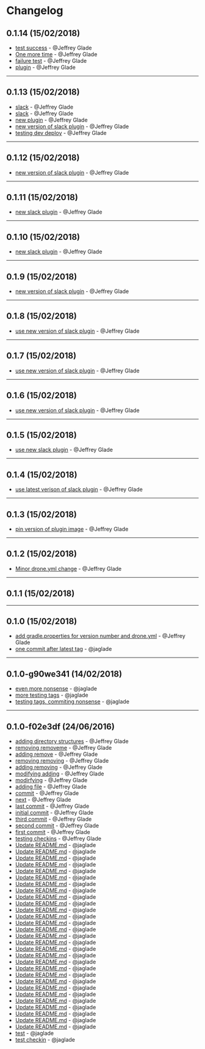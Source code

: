 # Changelog

## 0.1.14 (15/02/2018)
- [test success](https://api.github.com/repos/jaglade/testtesttest/git/commits/45004dc618c6918803e43c1f716866d2e54e4d4f) - @Jeffrey Glade
- [One more time](https://api.github.com/repos/jaglade/testtesttest/git/commits/291dbdae0ec7870abe52ff38589b21b9859f0240) - @Jeffrey Glade
- [failure test](https://api.github.com/repos/jaglade/testtesttest/git/commits/1210684286445585c6ff992aa5e5b7c2494fff79) - @Jeffrey Glade
- [plugin](https://api.github.com/repos/jaglade/testtesttest/git/commits/c9901dec2b818bfac9145a026bddfb1341a9abca) - @Jeffrey Glade

---

## 0.1.13 (15/02/2018)
- [slack](https://api.github.com/repos/jaglade/testtesttest/git/commits/e977309c98cf554c88d95d17eb27fa0d5bc95b6d) - @Jeffrey Glade
- [slack](https://api.github.com/repos/jaglade/testtesttest/git/commits/db5202cd4333bc4ae372ad05e41f3301c922d6c3) - @Jeffrey Glade
- [new plugin](https://api.github.com/repos/jaglade/testtesttest/git/commits/bf1eb0a6f5a06d62b499f3861d618da8c793d4ca) - @Jeffrey Glade
- [new version of slack plugin](https://api.github.com/repos/jaglade/testtesttest/git/commits/bb23f487663d6c25921544f4ecca2a64513169f1) - @Jeffrey Glade
- [testing dev deploy](https://api.github.com/repos/jaglade/testtesttest/git/commits/a666e21ee461cc18fcb84acc49eb5f3c680f8e98) - @Jeffrey Glade

---

## 0.1.12 (15/02/2018)
- [new version of slack plugin](https://api.github.com/repos/jaglade/testtesttest/git/commits/7dba6a4fb734c2fff539d615ad1e57e8a32ee459) - @Jeffrey Glade

---

## 0.1.11 (15/02/2018)
- [new slack plugin](https://api.github.com/repos/jaglade/testtesttest/git/commits/74c39c60d2d1840c1043da785d03a2ba5ba26c2c) - @Jeffrey Glade

---

## 0.1.10 (15/02/2018)
- [new slack plugin](https://api.github.com/repos/jaglade/testtesttest/git/commits/51efa7529701b062fa73324f2784953060486700) - @Jeffrey Glade

---

## 0.1.9 (15/02/2018)
- [new version of slack plugin](https://api.github.com/repos/jaglade/testtesttest/git/commits/0f60dc88b095cc30984802172ee7552116afa0e2) - @Jeffrey Glade

---

## 0.1.8 (15/02/2018)
- [use new version of slack plugin](https://api.github.com/repos/jaglade/testtesttest/git/commits/8dd6e0e4371cf6c09bfdc5edc8772bf976eec435) - @Jeffrey Glade

---

## 0.1.7 (15/02/2018)
- [use new version of slack plugin](https://api.github.com/repos/jaglade/testtesttest/git/commits/ee0ef97d403c599852440c582081a68f7b2ab69d) - @Jeffrey Glade

---

## 0.1.6 (15/02/2018)
- [use new version of slack plugin](https://api.github.com/repos/jaglade/testtesttest/git/commits/012990fd9138d03f88166235f1d9959db2c17110) - @Jeffrey Glade

---

## 0.1.5 (15/02/2018)
- [use new slack plugin](https://api.github.com/repos/jaglade/testtesttest/git/commits/38c4ea750b2050a5a5349a8dd1fe2d753396bdf2) - @Jeffrey Glade

---

## 0.1.4 (15/02/2018)
- [use latest verison of slack plugin](https://api.github.com/repos/jaglade/testtesttest/git/commits/a2af1810c5b29a41fc64bc365ac4e92ddf17d9e7) - @Jeffrey Glade

---

## 0.1.3 (15/02/2018)
- [pin version of plugin image](https://api.github.com/repos/jaglade/testtesttest/git/commits/4ac0c9d105c6985454ed868069f5e2b4f6ff657f) - @Jeffrey Glade

---

## 0.1.2 (15/02/2018)
- [Minor drone.yml change](https://api.github.com/repos/jaglade/testtesttest/git/commits/d4d2747b264155a6cce4c15845ce541e0a4be968) - @Jeffrey Glade

---

## 0.1.1 (15/02/2018)


---

## 0.1.0 (15/02/2018)
- [add gradle.properties for version number and drone.yml](https://api.github.com/repos/jaglade/testtesttest/git/commits/af0f6353b5145a3f44d9ca8af7b6508f7d4e1ea3) - @Jeffrey Glade
- [one commit after latest tag](https://api.github.com/repos/jaglade/testtesttest/git/commits/5e790c19f1b5e762881a03a647647d3a2e34158c) - @jaglade

---

## 0.1.0-g90we341 (14/02/2018)
- [even more nonsense](https://api.github.com/repos/jaglade/testtesttest/git/commits/3f7e75a5d3e7c4b948d484fb7a3576737c06af7b) - @jaglade
- [more testing tags](https://api.github.com/repos/jaglade/testtesttest/git/commits/f85019dad4f24901d0eaf764544e5d5fc7ff7093) - @jaglade
- [testing tags, commiting nonsense](https://api.github.com/repos/jaglade/testtesttest/git/commits/a3793d7ad90152d43a537decd4e26ccf1d3a3c2d) - @jaglade

---

## 0.1.0-f02e3df (24/06/2016)
- [adding directory structures](https://api.github.com/repos/jaglade/testtesttest/git/commits/5fe6b7f1dcad7faaf5bf0aec3d38b881d789140e) - @Jeffrey Glade
- [removing removeme](https://api.github.com/repos/jaglade/testtesttest/git/commits/3c60ef2babae64843b334834b6b6ca6ed8c22880) - @Jeffrey Glade
- [adding remove](https://api.github.com/repos/jaglade/testtesttest/git/commits/5bc29f7aaed9a8285d365eb9865df09bba6f3eff) - @Jeffrey Glade
- [removing removing](https://api.github.com/repos/jaglade/testtesttest/git/commits/1a63105d9a4f1ef403a7f88b2b0820c23d0b2846) - @Jeffrey Glade
- [adding removing](https://api.github.com/repos/jaglade/testtesttest/git/commits/2a10ffb5e4e7df0b7c3e8c45b05fa166f69acdb6) - @Jeffrey Glade
- [modifying adding](https://api.github.com/repos/jaglade/testtesttest/git/commits/84fb2d69e5ab6c7094a86871b4cc36c763e961b7) - @Jeffrey Glade
- [modirfying](https://api.github.com/repos/jaglade/testtesttest/git/commits/3f8637c1878a7b26bdba77175e1d2bcf5377e5d4) - @Jeffrey Glade
- [adding file](https://api.github.com/repos/jaglade/testtesttest/git/commits/c923186450f09c4115198cccec0a582bc86bd81d) - @Jeffrey Glade
- [commit](https://api.github.com/repos/jaglade/testtesttest/git/commits/15f9b494884f79d0434ad58e81b9c83a765650f0) - @Jeffrey Glade
- [next](https://api.github.com/repos/jaglade/testtesttest/git/commits/ecd45de0db22f26d10d949ded931ce2e44a0e0d2) - @Jeffrey Glade
- [last commit](https://api.github.com/repos/jaglade/testtesttest/git/commits/0c41644571f1bd2f116d85771b048c05c6be1e54) - @Jeffrey Glade
- [initial commit](https://api.github.com/repos/jaglade/testtesttest/git/commits/871f63ebcca3b25a93b269ba400124ac2e97331f) - @Jeffrey Glade
- [third commit](https://api.github.com/repos/jaglade/testtesttest/git/commits/ff62a4191251b348afecf2716f31e50db5c6c1c2) - @Jeffrey Glade
- [second commit](https://api.github.com/repos/jaglade/testtesttest/git/commits/d863b65bd09bca68a191914c6b6ce148d0275a0e) - @Jeffrey Glade
- [first commit](https://api.github.com/repos/jaglade/testtesttest/git/commits/81aec3dc96c57e54a854a857f5fb0b85a0ba33d6) - @Jeffrey Glade
- [testing checkins](https://api.github.com/repos/jaglade/testtesttest/git/commits/dec15fa6754151bd5ac92e0568d3e43262c1f75e) - @Jeffrey Glade
- [Update README.md](https://api.github.com/repos/jaglade/testtesttest/git/commits/f8c22cd9d33a12af707ec283561561e396b52e84) - @jaglade
- [Update README.md](https://api.github.com/repos/jaglade/testtesttest/git/commits/e16ad0242c7532d47304623b4c792830a77c8cca) - @jaglade
- [Update README.md](https://api.github.com/repos/jaglade/testtesttest/git/commits/410e346a05d087d75e01a8ddf231e4df98e1e4cb) - @jaglade
- [Update README.md](https://api.github.com/repos/jaglade/testtesttest/git/commits/1d072444556d656f8fdd8d960ab18e4a30402e10) - @jaglade
- [Update README.md](https://api.github.com/repos/jaglade/testtesttest/git/commits/e4d1acef389753d4a2a3eaa680d7e1782c1c27cd) - @jaglade
- [Update README.md](https://api.github.com/repos/jaglade/testtesttest/git/commits/763122c5a1418c43ee760c99e4278520659ae70d) - @jaglade
- [Update README.md](https://api.github.com/repos/jaglade/testtesttest/git/commits/f30ddd6de258d75bb78dfe5e65a7b37c3f892dea) - @jaglade
- [Update README.md](https://api.github.com/repos/jaglade/testtesttest/git/commits/402d1d5b424c25c60cecc821189ba193f9176cf8) - @jaglade
- [Update README.md](https://api.github.com/repos/jaglade/testtesttest/git/commits/2744180ef1b3d0ffc782c6f0d2866ee9d4d90da7) - @jaglade
- [Update README.md](https://api.github.com/repos/jaglade/testtesttest/git/commits/59e397a7c846484da52de5a66ee19fc25191a935) - @jaglade
- [Update README.md](https://api.github.com/repos/jaglade/testtesttest/git/commits/e9160b5a7705888e35b6bd1d0648e8f444f4f367) - @jaglade
- [Update README.md](https://api.github.com/repos/jaglade/testtesttest/git/commits/707d430f9cdb480c62279d50f4a8bde80e44524a) - @jaglade
- [Update README.md](https://api.github.com/repos/jaglade/testtesttest/git/commits/663b581bd7c23838eb48c2962a99b1dd86c78ac3) - @jaglade
- [Update README.md](https://api.github.com/repos/jaglade/testtesttest/git/commits/a4feee65c26390304e1b1ed92009eefdc89ceb22) - @jaglade
- [Update README.md](https://api.github.com/repos/jaglade/testtesttest/git/commits/0340f669c191814a3ccd85365334ac156dbbe7de) - @jaglade
- [Update README.md](https://api.github.com/repos/jaglade/testtesttest/git/commits/b69e8cd1a15e251203281bcd705fbc570bcf807c) - @jaglade
- [Update README.md](https://api.github.com/repos/jaglade/testtesttest/git/commits/60bd2e171ac0496231f15c77f909b8bc341d3a2e) - @jaglade
- [Update README.md](https://api.github.com/repos/jaglade/testtesttest/git/commits/eed5e1b8cf366bda4d4df4605d8854323774a1df) - @jaglade
- [Update README.md](https://api.github.com/repos/jaglade/testtesttest/git/commits/8f3fac58fa8825eff53cf59ab1d7754fe187496d) - @jaglade
- [Update README.md](https://api.github.com/repos/jaglade/testtesttest/git/commits/fb2248bc4c1069cadcd6fd98edd94fa0a68a0b5e) - @jaglade
- [Update README.md](https://api.github.com/repos/jaglade/testtesttest/git/commits/6fbd3a6cae7318a1f1256f200d9cd2da0ae84749) - @jaglade
- [Update README.md](https://api.github.com/repos/jaglade/testtesttest/git/commits/bfd066bda8cb37fcbb0121ae303292e962d46329) - @jaglade
- [Update README.md](https://api.github.com/repos/jaglade/testtesttest/git/commits/507464b37107bc0123ff08bd88cbf9ad95f9da2b) - @jaglade
- [Update README.md](https://api.github.com/repos/jaglade/testtesttest/git/commits/5a37c522cacad818769ed967e32a9e1dd1389ceb) - @jaglade
- [Update README.md](https://api.github.com/repos/jaglade/testtesttest/git/commits/21c27bf0aa401ee557267c98e249dc334890672c) - @jaglade
- [Update README.md](https://api.github.com/repos/jaglade/testtesttest/git/commits/64c8b8b6b1635bfbcb19c25759b5c4176c398cd7) - @jaglade
- [Update README.md](https://api.github.com/repos/jaglade/testtesttest/git/commits/edb8dc2eb1815b785918ce78efd6ef0b5e6c6ea0) - @jaglade
- [Update README.md](https://api.github.com/repos/jaglade/testtesttest/git/commits/5aec87f7b18c44c78aee269c23d6f6357d893737) - @jaglade
- [Update README.md](https://api.github.com/repos/jaglade/testtesttest/git/commits/e5ef164554d571a56ff318029c035600bd03d084) - @jaglade
- [test](https://api.github.com/repos/jaglade/testtesttest/git/commits/945fe8a327a09db9aefe02b25c1f317247ec1df5) - @jaglade
- [test checkin](https://api.github.com/repos/jaglade/testtesttest/git/commits/bec3437ae87723e03d8f25af4bf650c17a50fb42) - @jaglade

